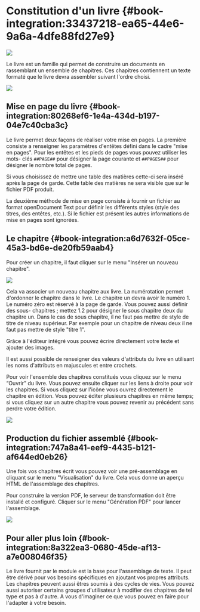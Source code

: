 # Constitution d'un livre  {#book-integration:33437218-ea65-44e6-9a6a-4dfe88fd27e9}

![](fbook-icon.png)

Le livre est un famille qui permet de construire un documents en rassemblant
un ensemble de chapitres. Ces chapitres contiennent un texte formaté que le
livre devra assembler suivant l'ordre choisi.

![](fbook-create.png)

## Mise en page du livre  {#book-integration:80268ef6-1e4a-434d-b197-04e7c40cba3c}

Le livre permet deux façons de réaliser votre mise en pages. La première
consiste a renseigner les paramètres d'entêtes défini dans le cadre "mise en
pages". Pour les entêtes et les pieds de pages vous pouvez utiliser les mots-
clés `##PAGE##` pour désigner la page courante et `##PAGES##` pour désigner le
nombre total de pages.

Si vous choisissez de mettre une table des matières cette-ci sera inséré après
la page de garde. Cette table des matières ne sera visible que sur le fichier
PDF produit.

La deuxième méthode de mise en page consiste à fournir un fichier au format
openDocument Text pour définir les différents styles (style des titres, des
entêtes, etc.). Si le fichier est présent les autres informations de mise en
pages sont ignorées.

## Le chapitre {#book-integration:a6d7632f-05ce-45a3-bd6e-de20fb59aab4}

Pour créer un chapitre, il faut cliquer sur le menu "Insérer un nouveau
chapitre".

![](fbook1.png)

Cela va associer un nouveau chapitre aux livre. La numérotation permet
d'ordonner le chapitre dans le livre. Le chapitre un devra avoir le numéro 1. Le
numéro zéro est réservé à la page de garde. Vous pouvez aussi définir des sous-
chapitres ; mettez 1.2 pour désigner le sous chapitre deux du chapitre un. Dans
le cas de sous chapitre, il ne faut pas mettre de style de titre de niveau
supérieur. Par exemple pour un chapitre de niveau deux il ne faut pas mettre de
style "titre 1".

Grâce à l'éditeur intégré vous pouvez écrire directement votre texte et ajouter
des images.

Il est aussi possible de renseigner des valeurs d'attributs du livre en
utilisant les noms d'attributs en majuscules et entre crochets.

Pour voir l'ensemble des chapitres constitués vous cliquez sur le menu “Ouvrir”
du livre. Vous pouvez ensuite cliquer sur les liens à droite pour voir les
chapitres. Si vous cliquez sur l'icône vous ouvrez directement le chapitre en
édition. Vous pouvez éditer plusieurs chapitres en même temps; si vous cliquez
sur un autre chapitre vous pouvez revenir au précédent sans perdre votre
édition.

![](fbook2.png)

## Production du fichier assemblé  {#book-integration:747a8a41-eef9-4435-b121-af644ed0eb26}

Une fois vos chapitres écrit vous pouvez voir une pré-assemblage en cliquant sur
le menu "Visualisation" du livre. Cela vous donne un aperçu HTML de l'assemblage
des chapitres.

Pour construire la version PDF, le serveur de transformation doit être installé
et configuré. Cliquer sur le menu "Génération PDF" pour lancer l'assemblage.

![](fbook4.png)

## Pour aller plus loin  {#book-integration:8a322ea3-0680-45de-af13-a7e008046f35}

Le livre fournit par le module est la base pour l'assemblage de texte. Il peut
être dérivé pour vos besoins spécifiques en ajoutant vos propres attributs. Les
chapitres peuvent aussi êtres soumis à des cycles de vies. Vous pouvez aussi
autoriser certains groupes d'utilisateur à modifier des chapitres de tel type et
pas à d'autre. A vous d'imaginer ce que vous pouvez en faire pour l'adapter à
votre besoin.
